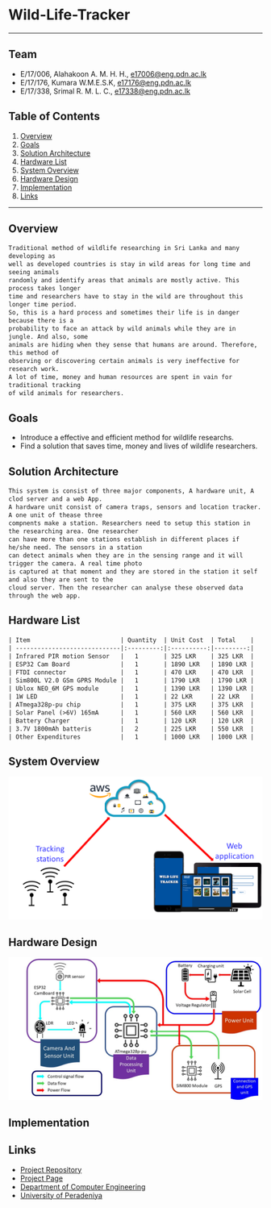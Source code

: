 # Wild-Life-Tracker

---

## Team
-  E/17/006, Alahakoon A. M. H. H., [e17006@eng.pdn.ac.lk](mailto:e17006@eng.pdn.ac.lk)
-  E/17/176, Kumara W.M.E.S.K, [e17176@eng.pdn.ac.lk](mailto:e17176@eng.pdn.ac.lk)
-  E/17/338, Srimal R. M. L. C., [e17338@eng.pdn.ac.lk](mailto:e17338@eng.pdn.ac.lk)

## Table of Contents
1. [Overview](#Overview)
2. [Goals](#Goals)
3. [Solution Architecture](#solution-Architecture )
4. [Hardware List](#Hardware-List)
5. [System Overview](#System-Overview)
6. [Hardware Design](#Hardware-Design)
7. [Implementation](#Implementation)
8. [Links](#links)

---

## Overview
    Traditional method of wildlife researching in Sri Lanka and many developing as
    well as developed countries is stay in wild areas for long time and seeing animals
    randomly and identify areas that animals are mostly active. This process takes longer
    time and researchers have to stay in the wild are throughout this longer time period.
    So, this is a hard process and sometimes their life is in danger because there is a
    probability to face an attack by wild animals while they are in jungle. And also, some
    animals are hiding when they sense that humans are around. Therefore, this method of
    observing or discovering certain animals is very ineffective for research work.
    A lot of time, money and human resources are spent in vain for traditional tracking
    of wild animals for researchers.

## Goals
-   Introduce a effective and efficient method for wildlife researchs.
-   Find a solution that saves time, money and lives of wildlife researchers.  

## Solution Architecture
    This system is consist of three major components, A hardware unit, A clod server and a web App.
    A hardware unit consist of camera traps, sensors and location tracker. A one unit of thease three
    compnents make a station. Researchers need to setup this station in the researching area. One researcher
    can have more than one stations establish in different places if he/she need. The sensors in a station
    can detect animals when they are in the sensing range and it will trigger the camera. A real time photo
    is captured at that moment and they are stored in the station it self and also they are sent to the 
    cloud server. Then the researcher can analyse these observed data through the web app.

## Hardware List
    | Item                         | Quantity  | Unit Cost  | Total    |
    | -----------------------------|:---------:|:----------:|---------:|
    | Infrared PIR motion Sensor   |   1       | 325 LKR    | 325 LKR  |
    | ESP32 Cam Board              |   1       | 1890 LKR   | 1890 LKR |
    | FTDI connector               |   1       | 470 LKR    | 470 LKR  |
    | Sim800L V2.0 GSm GPRS Module |   1       | 1790 LKR   | 1790 LKR |
    | Ublox NEO_6M GPS module      |   1       | 1390 LKR   | 1390 LKR |
    | 1W LED                       |   1       | 22 LKR     | 22 LKR   |
    | ATmega328p-pu chip           |   1       | 375 LKR    | 375 LKR  |
    | Solar Panel (>6V) 165mA      |   1       | 560 LKR    | 560 LKR  |
    | Battery Charger              |   1       | 120 LKR    | 120 LKR  |
    | 3.7V 1800mAh batteris        |   2       | 225 LKR    | 550 LKR  |
    | Other Expenditures           |   1       | 1000 LKR   | 1000 LKR |

## System Overview
![image](https://github.com/EsaraSithumal/e17-3yp-Wild-Life-Tracker/blob/main/docs/images/System%20Overview.PNG)

## Hardware Design
![image](https://github.com/EsaraSithumal/e17-3yp-Wild-Life-Tracker/blob/main/docs/assets/images/HardwareOrg.jpg)

## Implementation


## Links

- <a href = "https://github.com/cepdnaclk/e17-3yp-Wild-Life-Tracker" target = "_blank"> Project Repository </a>
- <a href = "https://cepdnaclk.github.io/e17-3yp-Wild-Life-Tracker/" target = "_blank">Project Page</a>
- <a href = "http://www.ce.pdn.ac.lk/" target = "_blank">Department of Computer Engineering</a>
- <a href = "https://eng.pdn.ac.lk/" target = "_blank">University of Peradeniya</a>


[//]: # (Please refer this to learn more about Markdown syntax)
[//]: # (https://github.com/adam-p/markdown-here/wiki/Markdown-Cheatsheet)
